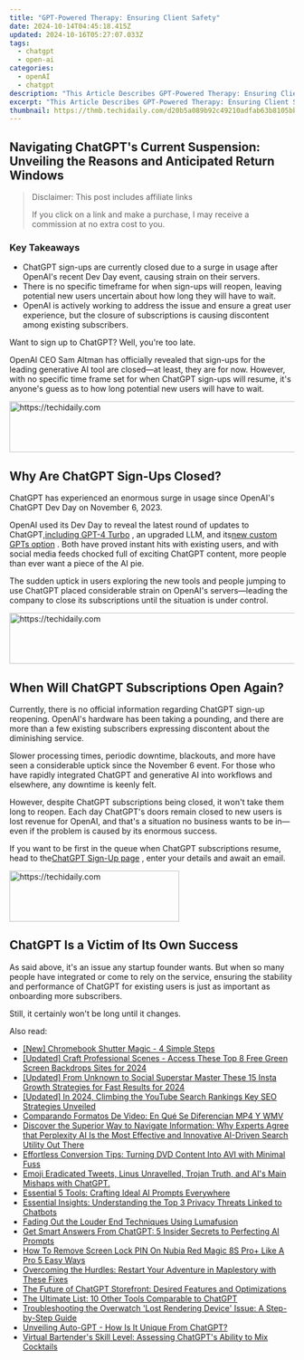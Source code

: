 ```yaml
---
title: "GPT-Powered Therapy: Ensuring Client Safety"
date: 2024-10-14T04:45:18.415Z
updated: 2024-10-16T05:27:07.033Z
tags:
  - chatgpt
  - open-ai
categories:
  - openAI
  - chatgpt
description: "This Article Describes GPT-Powered Therapy: Ensuring Client Safety"
excerpt: "This Article Describes GPT-Powered Therapy: Ensuring Client Safety"
thumbnail: https://thmb.techidaily.com/d20b5a089b92c49210adfab63b8105bb804b83619237963976a41fdef49342b3.jpg
---
```


## Navigating ChatGPT's Current Suspension: Unveiling the Reasons and Anticipated Return Windows

>  Disclaimer: This post includes affiliate links
>
>  If you click on a link and make a purchase, I may receive a commission at no extra cost to you.
>

### Key Takeaways

* ChatGPT sign-ups are currently closed due to a surge in usage after OpenAI's recent Dev Day event, causing strain on their servers.
* There is no specific timeframe for when sign-ups will reopen, leaving potential new users uncertain about how long they will have to wait.
* OpenAI is actively working to address the issue and ensure a great user experience, but the closure of subscriptions is causing discontent among existing subscribers.

Want to sign up to ChatGPT? Well, you're too late.

 OpenAI CEO Sam Altman has officially revealed that sign-ups for the leading generative AI tool are closed—at least, they are for now. However, with no specific time frame set for when ChatGPT sign-ups will resume, it's anyone's guess as to how long potential new users will have to wait.

<!-- affiliate ads begin -->
<a href="https://imp.i357552.net/c/5597632/857865/11832" target="_top" id="857865">
  <img src="//a.impactradius-go.com/display-ad/11832-857865" border="0" alt="https://techidaily.com" width="728" height="90"/>
</a>
<img height="0" width="0" src="https://imp.i357552.net/i/5597632/857865/11832" style="position:absolute;visibility:hidden;" border="0" />
<!-- affiliate ads end -->

## Why Are ChatGPT Sign-Ups Closed?

 ChatGPT has experienced an enormous surge in usage since OpenAI's ChatGPT Dev Day on November 6, 2023.

 OpenAI used its Dev Day to reveal the latest round of updates to ChatGPT,[including GPT-4 Turbo](https://www.makeuseof.com/chatgpts-latest-update-explained/) , an upgraded LLM, and its[new custom GPTs option](https://www.makeuseof.com/how-use-create-a-gpt-to-create-a-customized-version-of-chatgpt/) . Both have proved instant hits with existing users, and with social media feeds chocked full of exciting ChatGPT content, more people than ever want a piece of the AI pie.

 The sudden uptick in users exploring the new tools and people jumping to use ChatGPT placed considerable strain on OpenAI's servers—leading the company to close its subscriptions until the situation is under control.

<!-- affiliate ads begin -->
<a href="https://imp.i110150.net/c/5597632/924297/11305" target="_top" id="924297">
  <img src="//a.impactradius-go.com/display-ad/11305-924297" border="0" alt="https://techidaily.com" width="728" height="90"/>
</a>
<img height="0" width="0" src="https://imp.i110150.net/i/5597632/924297/11305" style="position:absolute;visibility:hidden;" border="0" />
<!-- affiliate ads end -->

## When Will ChatGPT Subscriptions Open Again?

 Currently, there is no official information regarding ChatGPT sign-up reopening. OpenAI's hardware has been taking a pounding, and there are more than a few existing subscribers expressing discontent about the diminishing service.

 Slower processing times, periodic downtime, blackouts, and more have seen a considerable uptick since the November 6 event. For those who have rapidly integrated ChatGPT and generative AI into workflows and elsewhere, any downtime is keenly felt.

 However, despite ChatGPT subscriptions being closed, it won't take them long to reopen. Each day ChatGPT's doors remain closed to new users is lost revenue for OpenAI, and that's a situation no business wants to be in—even if the problem is caused by its enormous success.

 If you want to be first in the queue when ChatGPT subscriptions resume, head to the[ChatGPT Sign-Up page](https://chat.openai.com/auth/login?ref=upstract.com) , enter your details and await an email.

<!-- affiliate ads begin -->
<a href="https://aligracehair.sjv.io/c/5597632/1918661/19272" target="_top" id="1918661">
  <img src="//a.impactradius-go.com/display-ad/19272-1918661" border="0" alt="https://techidaily.com" width="300" height="90"/>
</a>
<img height="0" width="0" src="https://aligracehair.sjv.io/i/5597632/1918661/19272" style="position:absolute;visibility:hidden;" border="0" />
<!-- affiliate ads end -->

## ChatGPT Is a Victim of Its Own Success

 As said above, it's an issue any startup founder wants. But when so many people have integrated or come to rely on the service, ensuring the stability and performance of ChatGPT for existing users is just as important as onboarding more subscribers.

Still, it certainly won't be long until it changes.

<ins class="adsbygoogle"
     style="display:block"
     data-ad-format="autorelaxed"
     data-ad-client="ca-pub-7571918770474297"
     data-ad-slot="1223367746"></ins>

<ins class="adsbygoogle"
     style="display:block"
     data-ad-client="ca-pub-7571918770474297"
     data-ad-slot="8358498916"
     data-ad-format="auto"
     data-full-width-responsive="true"></ins>

<span class="atpl-alsoreadstyle">Also read:</span>
<div><ul>
<li><a href="https://video-screen-grab.techidaily.com/new-chromebook-shutter-magic-4-simple-steps/"><u>[New] Chromebook Shutter Magic - 4 Simple Steps</u></a></li>
<li><a href="https://facebook-record-videos.techidaily.com/updated-craft-professional-scenes-access-these-top-8-free-green-screen-backdrops-sites-for-2024/"><u>[Updated] Craft Professional Scenes - Access These Top 8 Free Green Screen Backdrops Sites for 2024</u></a></li>
<li><a href="https://instagram-video-recordings.techidaily.com/updated-from-unknown-to-social-superstar-master-these-15-insta-growth-strategies-for-fast-results-for-2024/"><u>[Updated] From Unknown to Social Superstar Master These 15 Insta Growth Strategies for Fast Results for 2024</u></a></li>
<li><a href="https://facebook-video-share.techidaily.com/updated-in-2024-climbing-the-youtube-search-rankings-key-seo-strategies-unveiled/"><u>[Updated] In 2024, Climbing the YouTube Search Rankings Key SEO Strategies Unveiled</u></a></li>
<li><a href="https://win-howtos.techidaily.com/comparando-formatos-de-video-en-que-se-diferencian-mp4-y-wmv/"><u>Comparando Formatos De Video: En Qué Se Diferencian MP4 Y WMV</u></a></li>
<li><a href="https://tech-hub.techidaily.com/discover-the-superior-way-to-navigate-information-why-experts-agree-that-perplexity-ai-is-the-most-effective-and-innovative-ai-driven-search-utility-out-the59/"><u>Discover the Superior Way to Navigate Information: Why Experts Agree that Perplexity AI Is the Most Effective and Innovative AI-Driven Search Utility Out There</u></a></li>
<li><a href="https://discord-videos.techidaily.com/effortless-conversion-tips-turning-dvd-content-into-avi-with-minimal-fuss/"><u>Effortless Conversion Tips: Turning DVD Content Into AVI with Minimal Fuss</u></a></li>
<li><a href="https://tech-hub.techidaily.com/emoji-eradicated-tweets-linus-unravelled-trojan-truth-and-ais-main-mishaps-with-chatgpt/"><u>Emoji Eradicated Tweets, Linus Unravelled, Trojan Truth, and AI's Main Mishaps with ChatGPT.</u></a></li>
<li><a href="https://tech-hub.techidaily.com/essential-5-tools-crafting-ideal-ai-prompts-everywhere/"><u>Essential 5 Tools: Crafting Ideal AI Prompts Everywhere</u></a></li>
<li><a href="https://tech-hub.techidaily.com/essential-insights-understanding-the-top-3-privacy-threats-linked-to-chatbots/"><u>Essential Insights: Understanding the Top 3 Privacy Threats Linked to Chatbots</u></a></li>
<li><a href="https://extra-hints.techidaily.com/fading-out-the-louder-end-techniques-using-lumafusion/"><u>Fading Out the Louder End Techniques Using Lumafusion</u></a></li>
<li><a href="https://tech-hub.techidaily.com/get-smart-answers-from-chatgpt-5-insider-secrets-to-perfecting-ai-prompts/"><u>Get Smart Answers From ChatGPT: 5 Insider Secrets to Perfecting AI Prompts</u></a></li>
<li><a href="https://easy-unlock-android.techidaily.com/how-to-remove-screen-lock-pin-on-nubia-red-magic-8s-proplus-like-a-pro-5-easy-ways-by-drfone-android/"><u>How To Remove Screen Lock PIN On Nubia Red Magic 8S Pro+ Like A Pro 5 Easy Ways</u></a></li>
<li><a href="https://win-blog.techidaily.com/1723006183256-overcoming-the-hurdles-restart-your-adventure-in-maplestory-with-these-fixes/"><u>Overcoming the Hurdles: Restart Your Adventure in Maplestory with These Fixes</u></a></li>
<li><a href="https://tech-hub.techidaily.com/the-future-of-chatgpt-storefront-desired-features-and-optimizations/"><u>The Future of ChatGPT Storefront: Desired Features and Optimizations</u></a></li>
<li><a href="https://tech-hub.techidaily.com/the-ultimate-list-10-other-tools-comparable-to-chatgpt/"><u>The Ultimate List: 10 Other Tools Comparable to ChatGPT</u></a></li>
<li><a href="https://win-howtos.techidaily.com/troubleshooting-the-overwatch-lost-rendering-device-issue-a-step-by-step-guide/"><u>Troubleshooting the Overwatch 'Lost Rendering Device' Issue: A Step-by-Step Guide</u></a></li>
<li><a href="https://tech-hub.techidaily.com/unveiling-auto-gpt-how-is-it-unique-from-chatgpt/"><u>Unveiling Auto-GPT - How Is It Unique From ChatGPT?</u></a></li>
<li><a href="https://tech-hub.techidaily.com/virtual-bartenders-skill-level-assessing-chatgpts-ability-to-mix-cocktails/"><u>Virtual Bartender's Skill Level: Assessing ChatGPT's Ability to Mix Cocktails</u></a></li>
</ul></div>

